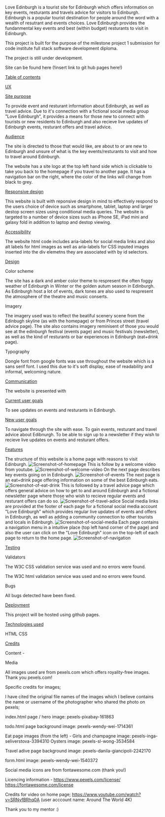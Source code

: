Love Edinburgh is a tourist site for Edinburgh which offers information on key events, resturants and travels advice for visitors to Edinburgh. Edinburgh is a popular tourist destination for people around the word with a wealth of resutrant and events choices. Love Edinburgh provides the fundanmental key events and best (within budget) resturants to visit in Edinburgh. 

This project is built for the purpose of the milestone project 1 submission for code institute full stack software development diploma.

The project is still under development. 

Site can be found here (!insert link to git hub pages here!)

<u>Table of contents</u>

<u>UX</u>

<u>Site purpose</u>

To provide event and resturant information about Edinburgh, as well as travel advice. Due to it's connection with a fictional social media group "Love Edinburgh", it provides a means for those new to connect with tourists or new residents to Edinburgh and also recieve live updates of Edinburgh events, resturant offers and travel advice. 

<u>Audience</u>

The site is directed to those that would like, are about to or are new to Edinburgh and unsure of what is the key events/resturants to visit and how to travel around Edinburgh. 

The website has a site logo at the top left hand side which is clickable to take you back to the homepage if you travel to another page. It has a navigation bar on the right, where the color of the links will change from black to grey. 

<u>Responsive design </u>

This website is built with reponsive design in mind to effectively respond to the users choice of device such as smartphone, tablet, laptop and larger destop screen sizes using conditional media queries. The website is targeted to a number of device sizes such as iPhone SE, iPad mini and galaxy fold in addition to laptop and destop viewing. 

<u>Accessibility</u>

The website html code includes aria-labels for social media links and also alt labels for html images as well as aria-labels for CSS inputed images inserted into the div elemetns they are associated with by id selectors. 

<u>Design</u>

Color scheme 

The site has a dark and amber color theme to respresent the often foggy weather of Edinburgh in Winter or the golden autum season in Edinburgh. As Edinburgh host a lot of events, dark tones are also used to respresent the atmosphere of the theatre and music conserts. 

Imagery 

The imagery used was to reflect the beatiful scenery scene from the Edinbugh skyline (as with the homepage) or from Princes street (travel advice page). The site also contains imagery reminisent of those you would see at the edinburgh festival (events page) and music festivals (newsletter), as well as the kind of resturants or bar experiences in Edinburgh (eat+drink page).

Typography

Dongle font from google fonts was use throughout the website which is a sans serif font. I used this due to it's soft display, ease of readability and informal, welcoming nature. 

<u>Communication</u>
 
The website is presented with 

<u>Current user goals</u>

To see updates on events and resturants in Edinburgh.

<u>New user goals</u>

To navigate through the site with ease.
To gain events, resturant and travel advice about Edibnurgh.
To be able to sign up to a newsletter if they wish to recieve live updates on events and resturant offers.

<u>Features</u>

The structure of this website is a home page with reasons to visit Edinburgh.
![Screenshot-of-homepage](assets/images/home.png)
 This is follow by a welcome video from youtube.
 ![Screenshot-of-welcome-video](assets/images/video.png)
 On the next page describes key events going on in Edinburgh.
 ![Screenshot-of-events](assets/images/events.png)
The next page is an eat+drink page offering information on some of the best Edinburgh eats.
![Screenshot-of-eat-drink](assets/images/eat-drink.png)
This is followed by a travel advice page which offers general advice on how to get to and around Edinburgh and a fictional newsletter page where those who wish to recieve regular events and resturant offers can do so. 
![Screenshot-of-travel-adice](assets/images/travel-advice.png)
Social media links are provided at the footer of each page for a fictional social media account "Love Edinburgh" which provides regular live updates of events and offers in Edinburgh, as well as adding a community connection to other tourists and locals in Edinburgh. 
![Screenshot-of-social-media](assets/images/social-media-links.png)
Each page contains a navigation menu in a intuitive place (top left hand corner of the page) and also the user can click on the "Love Edinburgh" icon on the top-left of each page to return to the home page. 
![Screenshot-of-navigation](assets/images/navigation.png)

<u>Testing</u>

Validators 

The W3C CSS validation service was used and no errors were found.

The W3C html validation service was used and no errors were found.

Bugs

All bugs detected have been fixed.

<u>Deployment</u>

This project will be hosted using github pages. 

<u>Technologies used</u>

HTML
CSS

<u>Credits</u>

Content - 

Media

All images used are from pexels.com which offers royality-free images. Thank you pexels.com!

Specific credits for images;

I have cited the original file names of the images which I believe contains the name or username of the photographer who shared the photo on pexels;

index.html page / hero image: pexels-pixabay-161863

todo.html page background image: pexels-wendy-wei-1714361

Eat page images (from the left) - 
Girls and champagne image: pexels-inga-seliverstova-3394310
Oysters image: pexels-sl-wong-3534584

Travel adive page background image: pexels-danila-giancipoli-2242170

form.html image: pexels-wendy-wei-1540372

Social media icons are from fontawesome.com (thank you!)

Licencing information - 
https://www.pexels.com/license/
https://fontawesome.com/license

Credits for video on home page;
https://www.youtube.com/watch?v=SRNyfBRhq0A (user acccount name: Around The World 4K)

Thank you to my mentor :)